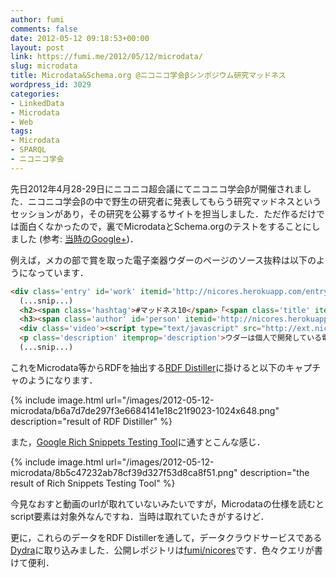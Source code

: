 ```yaml
---
author: fumi
comments: false
date: 2012-05-12 09:18:53+00:00
layout: post
link: https://fumi.me/2012/05/12/microdata/
slug: microdata
title: Microdata&Schema.org @ニコニコ学会βシンポジウム研究マッドネス
wordpress_id: 3029
categories:
- LinkedData
- Microdata
- Web
tags:
- Microdata
- SPARQL
- ニコニコ学会
---
```


先日2012年4月28-29日にニコニコ超会議にてニコニコ学会βが開催されました．ニコニコ学会βの中で野生の研究者に発表してもらう研究マッドネスというセッションがあり，その研究を公募するサイトを担当しました．ただ作るだけでは面白くなかったので，裏でMicrodataとSchema.orgのテストをすることにしました (参考: [当時のGoogle+](https://plus.google.com/111432057975328893801/posts/R2mHmfvEN5A))．

例えば，メカの部で賞を取った電子楽器ウダーのページのソース抜粋は以下のようになっています．





```html
<div class='entry' id='work' itemid='http://nicores.herokuapp.com/entry/10#work' itemscope='itemscope' itemtype='http://schema.org/CreativeWork'>
  (...snip...)
  <h2><span class='hashtag'>#マッドネス10</span>「<span class='title' itemprop='name'>電子楽器ウダー</span>」</h2>
  <h3><span class='author' id='person' itemid='http://nicores.herokuapp.com/entry/10#person' itemprop='author' itemscope='itemscope' itemtype='http://schema.org/Person'>発表者:<a href='http://twitter.com/uda807'><span itemprop='name'>宇田道信</span></a></span> (<span itemprop="genre">メカ</span>の部希望)</h3>
  <div class='video'><script type="text/javascript" src="http://ext.nicovideo.jp/thumb_watch/sm14918619?w=490&h;=307" itemprop="url"></script></div>
  <p class='description' itemprop='description'>ウダーは個人で開発している電子楽器です。電子楽器ではありますが、操作は非常にシンプルです。　
  (...snip...)  
```    

これをMicrodata等からRDFを抽出する[RDF Distiller](http://rdf.greggkellogg.net/distiller)に掛けると以下のキャプチャのようになります．

{% include image.html url="/images/2012-05-12-microdata/b6a7d7de297f3e6684141e18c21f9023-1024x648.png" description="result of RDF Distiller" %}

また，[Google Rich Snippets Testing Tool](http://www.google.com/webmasters/tools/richsnippets)に通すとこんな感じ．

{% include image.html url="/images/2012-05-12-microdata/8b5c47232ab78cf39d327f53d8ca8f51.png" description="the result of Rich Snippets Testing Tool" %}

今見なおすと動画のurlが取れていないみたいですが，Microdataの仕様を読むとscript要素は対象外なんですね．当時は取れていたきがするけど．

更に，これらのデータをRDF Distillerを通して，データクラウドサービスである[Dydra](http://dydra.com)に取り込みました．公開レポジトリは[fumi/nicores](http://dydra.com/fumi/nicores)です．色々クエリが書けて便利．
